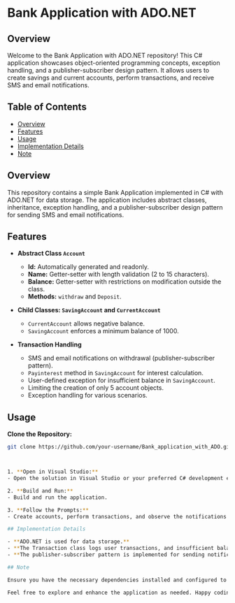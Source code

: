 # Bank Application with ADO.NET

## Overview
Welcome to the Bank Application with ADO.NET repository! This C# application showcases object-oriented programming concepts, exception handling, and a publisher-subscriber design pattern. It allows users to create savings and current accounts, perform transactions, and receive SMS and email notifications.

## Table of Contents
- [Overview](#overview)
- [Features](#features)
- [Usage](#usage)
- [Implementation Details](#implementation-details)
- [Note](#note)

## Overview
This repository contains a simple Bank Application implemented in C# with ADO.NET for data storage. The application includes abstract classes, inheritance, exception handling, and a publisher-subscriber design pattern for sending SMS and email notifications.

## Features
- **Abstract Class `Account`**
  - **Id:** Automatically generated and readonly.
  - **Name:** Getter-setter with length validation (2 to 15 characters).
  - **Balance:** Getter-setter with restrictions on modification outside the class.
  - **Methods:** `withdraw` and `Deposit`.
  
- **Child Classes: `SavingAccount` and `CurrentAccount`**
  - `CurrentAccount` allows negative balance.
  - `SavingAccount` enforces a minimum balance of 1000.

- **Transaction Handling**
  - SMS and email notifications on withdrawal (publisher-subscriber pattern).
  - `Payinterest` method in `SavingAccount` for interest calculation.
  - User-defined exception for insufficient balance in `SavingAccount`.
  - Limiting the creation of only 5 account objects.
  - Exception handling for various scenarios.

## Usage
 **Clone the Repository:**
   ```bash
   git clone https://github.com/your-username/Bank_application_with_ADO.git



1. **Open in Visual Studio:**
   - Open the solution in Visual Studio or your preferred C# development environment.

2. **Build and Run:**
   - Build and run the application.

3. **Follow the Prompts:**
   - Create accounts, perform transactions, and observe the notifications.

## Implementation Details

- **ADO.NET is used for data storage.**
- **The Transaction class logs user transactions, and insufficient balance exceptions are logged in a file.**
- **The publisher-subscriber pattern is implemented for sending notifications.**

## Note

Ensure you have the necessary dependencies installed and configured to run the application successfully.

Feel free to explore and enhance the application as needed. Happy coding!

